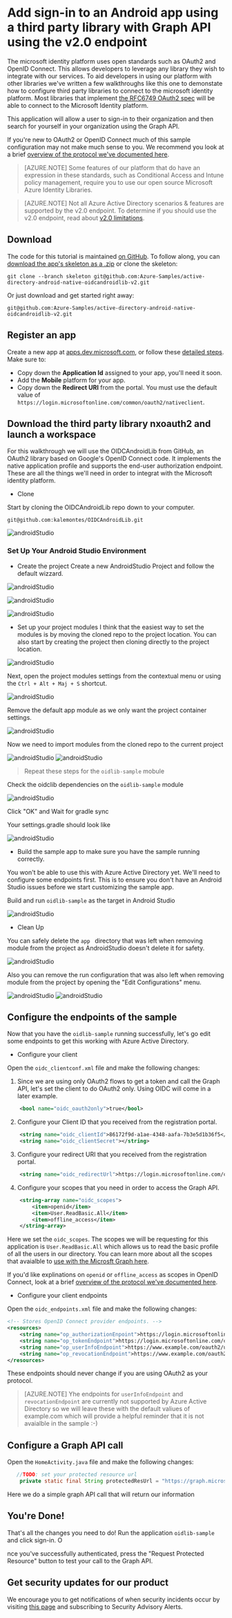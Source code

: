 <properties
	pageTitle="Azure AD v2.0 Android App | Microsoft Azure"
	description="How to build an Android app that signs users in with both personal Microsoft Account and work or school accounts and calls the Graph API using third party libraries."
	services="active-directory"
	documentationCenter=""
	authors="brandwe"
	manager="mbaldwin"
	editor=""/>

<tags
	ms.service="active-directory"
	ms.workload="identity"
	ms.tgt_pltfrm="na"
	ms.devlang="na"
	ms.topic="article"
	ms.date="05/31/2016"
	ms.author="brandwe"/>

#  Add sign-in to an Android app using a third party library with Graph API using the v2.0 endpoint

The microsoft identity platform uses open standards such as OAuth2 and OpenID Connect. This allows developers to leverage any library they wish to integrate with our services. To aid developers in using our platform with other libraries we've written a few walkthroughs like this one to demonstate how to configure third party libraries to connect to the microsoft identity platform. Most libraries that implement [the RFC6749 OAuth2 spec](https://tools.ietf.org/html/rfc6749) will be able to connect to the Microsoft Identity platform.

This application will allow a user to sign-in to their organization and then search for yourself in your organization using the Graph API.

If you're new to OAuth2 or OpenID Connect much of this sample configuration may not make much sense to you. We recommend you look at a brief [overview of the protocol we've documented here](active-directory-v2-protocols-oauth-code.md).


> [AZURE.NOTE]
	Some features of our platform that do have an expression in these standards, such as Conditional Access and Intune policy management, require you to use our open source Microsoft Azure Identity Libraries. 


> [AZURE.NOTE]
	Not all Azure Active Directory scenarios & features are supported by the v2.0 endpoint.  To determine if you should use the v2.0 endpoint, read about [v2.0 limitations](active-directory-v2-limitations.md).


## Download
The code for this tutorial is maintained [on GitHub](git@github.com:Azure-Samples/active-directory-android-native-oidcandroidlib-v2.git).  To follow along, you can [download the app's skeleton as a .zip](git@github.com:Azure-Samples/active-directory-android-native-oidcandroidlib-v2.git/archive/skeleton.zip) or clone the skeleton:

```
git clone --branch skeleton git@github.com:Azure-Samples/active-directory-android-native-oidcandroidlib-v2.git
```

Or just download and get started right away:

```
git@github.com:Azure-Samples/active-directory-android-native-oidcandroidlib-v2.git
```

## Register an app
Create a new app at [apps.dev.microsoft.com](https://apps.dev.microsoft.com), or follow these [detailed steps](active-directory-v2-app-registration.md).  Make sure to:

- Copy down the **Application Id** assigned to your app, you'll need it soon.
- Add the **Mobile** platform for your app.
- Copy down the **Redirect URI** from the portal. You must use the default value of `https://login.microsoftonline.com/common/oauth2/nativeclient`.


## Download the third party library nxoauth2 and launch a workspace

For this walkthrough we will use the OIDCAndroidLib from GitHub, an OAuth2 library based on Google's OpenID Connect code. It implements the native application profile and supports the end-user authorization endpoint. These are all the things we'll need in order to integrat with the Microsoft identity platform.

*  Clone

Start by cloning the OIDCAndroidLib repo down to your computer. 

```
git@github.com:kalemontes/OIDCAndroidLib.git
```

![androidStudio](https://help.github.com/assets/images/help/repository/remotes-url.png)

### Set Up Your Android Studio Environment

*  Create the project 
Create a new AndroidStudio Project and follow the default wizzard.

![androidStudio](https://github.com/kalemontes/OIDCAndroidLib/wiki/images/SetUpSample1.PNG)

![androidStudio](https://github.com/kalemontes/OIDCAndroidLib/wiki/images/SetUpSample2.PNG)

![androidStudio](https://github.com/kalemontes/OIDCAndroidLib/wiki/images/SetUpSample3.PNG)

*  Set up your project modules
I think that the easiest way to set the modules is by moving the cloned repo to the project location. You can also start by creating the project then cloning directly to the project location.

![androidStudio](https://github.com/kalemontes/OIDCAndroidLib/wiki/images/SetUpSample4_1.PNG)

Next, open the project modules settings from the contextual menu or using the `Ctrl + Alt + Maj + S` shortcut.

![androidStudio](https://github.com/kalemontes/OIDCAndroidLib/wiki/images/SetUpSample4.PNG)

Remove the default app module as we only want the project container settings.

![androidStudio](https://github.com/kalemontes/OIDCAndroidLib/wiki/images/SetUpSample5.PNG)

Now we need to import modules from the cloned repo to the current project

![androidStudio](https://github.com/kalemontes/OIDCAndroidLib/wiki/images/SetUpSample6.PNG)
![androidStudio](https://github.com/kalemontes/OIDCAndroidLib/wiki/images/SetUpSample7.PNG)

> Repeat these steps for the `oidlib-sample` mobule

Check the oidclib dependencies on the `oidlib-sample` module

![androidStudio](https://github.com/kalemontes/OIDCAndroidLib/wiki/images/SetUpSample8.PNG)

Click "OK" and Wait for gradle sync

Your settings.gradle should look like 

![androidStudio](https://github.com/kalemontes/OIDCAndroidLib/wiki/images/SetUpSample8_1.PNG)

*  Build the sample app to make sure you have the sample running correctly.

You won't be able to use this with Azure Active Directory yet. We'll need to configure some endpoints first. This is to ensure you don't have an Android Studio issues before we start customizing the sample app.

Build and run `oidlib-sample` as the target in Android Studio

![androidStudio](https://github.com/kalemontes/OIDCAndroidLib/wiki/images/SetUpSample9.png)

*  Clean Up

You can safely delete the `app ` directory that was left when removing module from the project as AndroidStudio doesn't delete it for safety.

![androidStudio](https://github.com/kalemontes/OIDCAndroidLib/wiki/images/SetUpSample12.PNG)

Also you can remove the run configuration that was also left when removing module from the project by opening the "Edit Configurations" menu.

![androidStudio](https://github.com/kalemontes/OIDCAndroidLib/wiki/images/SetUpSample10.PNG)
![androidStudio](https://github.com/kalemontes/OIDCAndroidLib/wiki/images/SetUpSample11.PNG)

## Configure the endpoints of the sample

Now that you have the `oidlib-sample` running successfully, let's go edit some endpoints to get this working with Azure Active Directory.

* Configure your client

Open the `oidc_clientconf.xml` file and make the following changes:

1. Since we are using only OAuth2 flows to get a token and call the Graph API, let's set the client to do OAuth2 only. Using OIDC will come in a later example.

```xml
    <bool name="oidc_oauth2only">true</bool>
```

2. Configure your Client ID that you received from the registration portal.

```xml
    <string name="oidc_clientId">86172f9d-a1ae-4348-aafa-7b3e5d1b36f5</string>
    <string name="oidc_clientSecret"></string>
```

3. Configure your redirect URI that you received from the registration portal.

```xml
    <string name="oidc_redirectUrl">https://login.microsoftonline.com/common/oauth2/nativeclient</string>
```

4. Configure your scopes that you need in order to access the Graph API.

```xml
    <string-array name="oidc_scopes">
        <item>openid</item>
        <item>User.ReadBasic.All</item>
        <item>offline_access</item>
    </string-array>
```

Here we set the `oidc_scopes`.  The scopes we will be requesting for this application is `User.ReadBasic.All` which allows us to read the basic profile of all the users in our directory.
You can learn more about all the scopes that avaialble to [use with the Microsft Graph here](https://graph.microsoft.io/docs/authorization/permission_scopes).

If you'd like explinations on `openid` or `offline_access` as scopes in OpenID Connect, look at a brief [overview of the protocol we've documented here](active-directory-v2-protocols-oauth-code.md).

* Configure your client endpoints

Open the `oidc_endpoints.xml` file and make the following changes:

```xml
<!-- Stores OpenID Connect provider endpoints. -->
<resources>
    <string name="op_authorizationEnpoint">https://login.microsoftonline.com/common/oauth2/v2.0/authorize</string>
    <string name="op_tokenEndpoint">https://login.microsoftonline.com/common/oauth2/v2.0/token</string>
    <string name="op_userInfoEndpoint">https://www.example.com/oauth2/userinfo</string>
    <string name="op_revocationEndpoint">https://www.example.com/oauth2/revoketoken</string>
</resources>
```

These endpoints should never change if you are using OAuth2 as your protocol.

> [AZURE.NOTE] 
Yhe endpoints for `userInfoEndpoint` and `revocationEndpoint` are currently not supported by Azure Active Directory so we will leave these with the default valiues of example.com which will provide a helpful reminder that it is not avaialble in the sample :-)


## Configure a Graph API call

Open the `HomeActivity.java` file and make the following changes:

```Java
   //TODO: set your protected resource url
    private static final String protectedResUrl = "https://graph.microsoft.com/v1.0/me/";
```

Here we do a simple graph API call that will return our information 

## You're Done!

That's all the changes you need to do! Run the application `oidlib-sample` and click sign-in. O

nce you've successfully authenticated, press the "Request Protected Resource" button to test your call to the Graph API.

## Get security updates for our product

We encourage you to get notifications of when security incidents occur by visiting [this page](https://technet.microsoft.com/security/dd252948) and subscribing to Security Advisory Alerts.

